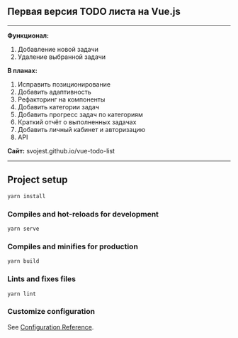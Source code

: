 



## Первая версия TODO листа на Vue.js
---
__Функционал:__ <br>
1. Добавление новой задачи
2. Удаление выбранной задачи

__В планах:__ <br>
1. Исправить позиционирование
2. Добавить адаптивность
3. Рефакторинг на компоненты
4. Добавить категории задач
5. Добавить прогресс задач по категориям
6. Краткий отчёт о выполненных задачах
7. Добавить личный кабинет и авторизацию
8. API

__Сайт:__ svojest.github.io/vue-todo-list


---
## Project setup
```
yarn install
```

### Compiles and hot-reloads for development
```
yarn serve
```

### Compiles and minifies for production
```
yarn build
```

### Lints and fixes files
```
yarn lint
```

### Customize configuration
See [Configuration Reference](https://cli.vuejs.org/config/).
